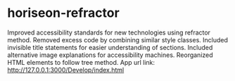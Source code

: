 # horiseon-refractor
Improved accessibility standards for new technologies using refractor method. Removed excess code by combining similar style classes. Included invisible title statements for easier understanding of sections. Included alternative image explanations for accessibility machines. Reorganized HTML elements to follow tree method.
App url link: http://127.0.0.1:3000/Develop/index.html
